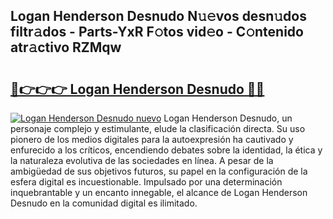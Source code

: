 ## Logan Henderson Desnudo N𝚞𝚎vos desn𝚞dos filtr𝚊dos - Parts-YxR F𝚘tos vid𝚎o - C𝚘ntenido atr𝚊ctivo RZMqw

# <h2><a href="http://mb3t81.tromn.icu/?c=Logan+Henderson+Desnudo">🔗👉👉👉 Logan Henderson Desnudo 🔗🔗</a></h2>

[![Logan Henderson Desnudo nuevo](https://i.imgur.com/pEAQMta.gif)](http://mb3t81.tromn.icu/?c=Logan+Henderson+Desnudo)
Logan Henderson Desnudo, un personaje complejo y estimulante, elude la clasificación directa. Su uso pionero de los medios digitales para la autoexpresión ha cautivado y enfurecido a los críticos, encendiendo debates sobre la identidad, la ética y la naturaleza evolutiva de las sociedades en línea. A pesar de la ambigüedad de sus objetivos futuros, su papel en la configuración de la esfera digital es incuestionable. Impulsado por una determinación inquebrantable y un encanto innegable, el alcance de Logan Henderson Desnudo en la comunidad digital es ilimitado.
